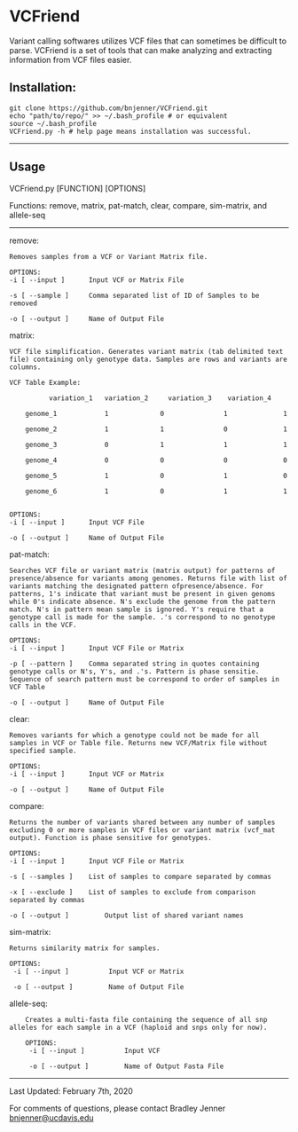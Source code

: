 # VCFriend

Variant calling softwares utilizes VCF files that can sometimes be difficult to parse. VCFriend is a set of tools that can make analyzing and extracting information from VCF files easier.
	
## Installation:
	
	git clone https://github.com/bnjenner/VCFriend.git
	echo "path/to/repo/" >> ~/.bash_profile # or equivalent 
	source ~/.bash_profile
	VCFriend.py -h # help page means installation was successful.

---
## Usage 

VCFriend.py [FUNCTION] [OPTIONS]
	
Functions: remove, matrix, pat-match, clear, compare, sim-matrix, and allele-seq
  
---

   remove:
   
	Removes samples from a VCF or Variant Matrix file.	
  	
	OPTIONS:
	-i [ --input ] 		Input VCF or Matrix File

	-s [ --sample ]		Comma separated list of ID of Samples to be removed

	-o [ --output ] 	Name of Output File

  matrix:
  
	VCF file simplification. Generates variant matrix (tab delimited text file) containing only genotype data. Samples are rows and variants are columns. 

	VCF Table Example: 

		  	  variation_1   variation_2     variation_3    variation_4
    
    	genome_1            1             0               1              1
 
   		genome_2            1             1               0              1

    	genome_3            0             1               1              1

    	genome_4            0             0               0              0
 
    	genome_5            1             0               1              0
 
    	genome_6            1             0               1              1


	OPTIONS:
	-i [ --input ] 		Input VCF File

	-o [ --output ] 	Name of Output File


  pat-match:
  
	Searches VCF file or variant matrix (matrix output) for patterns of presence/absence for variants among genomes. Returns file with list of variants matching the designated pattern ofpresence/absence. For patterns, 1's indicate that variant must be present in given genoms while 0's indicate absence. N's exclude the genome from the pattern match. N's in pattern mean sample is ignored. Y's require that a genotype call is made for the sample. .'s correspond to no genotype calls in the VCF.

  	OPTIONS:
	-i [ --input ] 		Input VCF File or Matrix

	-p [ --pattern ]	Comma separated string in quotes containing genotype calls or N's, Y's, and .'s. Pattern is phase sensitie. Sequence of search pattern must be correspond to order of samples in VCF Table

	-o [ --output ] 	Name of Output File


  clear:
  
	Removes variants for which a genotype could not be made for all samples in VCF or Table file. Returns new VCF/Matrix file without specified sample.

	OPTIONS:
	-i [ --input ] 		Input VCF or Matrix

	-o [ --output ] 	Name of Output File		


  compare:
  
	Returns the number of variants shared between any number of samples excluding 0 or more samples in VCF files or variant matrix (vcf_mat output). Function is phase sensitive for genotypes.

	OPTIONS:
	-i [ --input ] 		Input VCF File or Matrix

	-s [ --samples ]	List of samples to compare separated by commas 

	-x [ --exclude ]	List of samples to exclude from comparison separated by commas

	-o [ --output ]         Output list of shared variant names


  sim-matrix:
  
	Returns similarity matrix for samples.

	OPTIONS:
	 -i [ --input ]          Input VCF or Matrix

	 -o [ --output ]         Name of Output File
  

  allele-seq:
  
        Creates a multi-fasta file containing the sequence of all snp alleles for each sample in a VCF (haploid and snps only for now).

        OPTIONS:
         -i [ --input ]          Input VCF

         -o [ --output ]         Name of Output Fasta File

---

Last Updated: February 7th, 2020

For comments of questions, please contact Bradley Jenner <bnjenner@ucdavis.edu>
